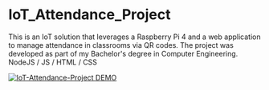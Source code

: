 # IoT_Attendance_Project
This is an IoT solution that leverages a Raspberry Pi 4 and a web application to manage attendance in classrooms via QR codes. The project was developed as part of my Bachelor's degree in Computer Engineering. NodeJS / JS / HTML / CSS

[![IoT-Attendance-Project DEMO](http://img.youtube.com/vi/CBVPHGMu7NU/0.jpg)](https://www.youtube.com/watch?v=CBVPHGMu7NU "Watch on Youtube")

